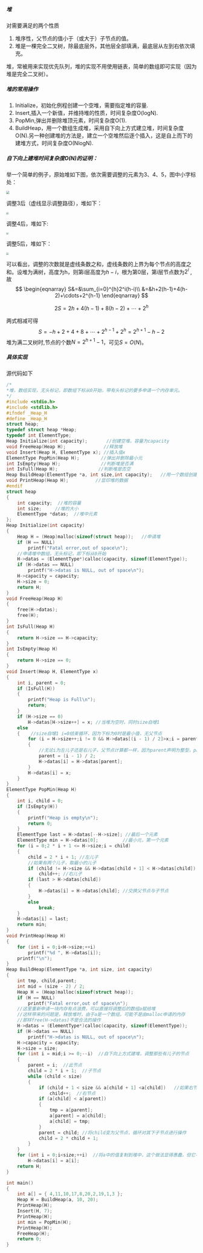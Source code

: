 ##### 堆

对需要满足的两个性质

1. 堆序性，父节点的值小于（或大于）子节点的值。
2. 堆是一棵完全二叉树，除最底层外，其他层全部填满，最底层从左到右依次填充。

堆，常被用来实现优先队列，堆的实现不用使用链表，简单的数组即可实现（因为堆是完全二叉树）。

##### 堆的常用操作

1. Initialize，初始化例程创建一个空堆，需要指定堆的容量.
2. Insert,插入一个新值，并维持堆的性质，时间复杂度O(logN).
3. PopMin,弹出并删除堆顶元素，时间复杂度O(1).
4. BuildHeap，用一个数组生成堆，采用自下向上方式建立堆，时间复杂度O(N).另一种创建堆的方法是，建立一个空堆然后逐个插入，这是自上而下的建堆方式，时间复杂度O(NlogN).
##### 自下向上建堆时间复杂度O(N)的证明：

举一个简单的例子，原始堆如下图，依次需要调整的元素为3、4、5，图中小字标处：

<img src=".\pic\0.png" style="zoom:50%;" />

调整3后（虚线显示调整路径），堆如下：

<img src=".\pic\1.png" style="zoom:35%;" />

调整4后，堆如下:

<img src=".\pic\2.png" style="zoom:35%;" />

调整5后，堆如下：

<img src=".\pic\3.png" style="zoom:35%;" />

可以看出，调整的次数就是虚线条数之和，虚线条数的上界为每个节点的高度之和。设堆为满树，高度为h，则第i层高度为$h-i$，根为第0层，第i层节点数为$2^i$ ,故  
$$
   \begin{eqnarray}
S&=&\sum_{i=0}^{h}2^i(h-i)\\
   &=&h+2(h-1)+4(h-2)+\cdots+2^{h-1}
   \end{eqnarray}
$$

$$
2S=2h+4(h-1)+8(h-2)+\cdots+2^h
$$

两式相减可得
$$
S=-h+2+4+8+\cdots+2^{h-1}+2^h=2^{h+1}-h-2
$$
堆为满二叉树时,节点的个数$N=2^{h+1}-1$，可见$S=O(N)$。

##### 具体实现

源代码如下

```c
/*
*堆，数组实现，无头标记，即数组下标从0开始，带有头标记的要多申请一个内存单元。
*/
#include <stdio.h>
#include <stdlib.h>
#ifndef _Heap_H
#define _Heap_H
struct heap;
typedef struct heap *Heap;
typedef int ElementType;
Heap Initialize(int capacity);       //创建空堆，容量为capacity
void FreeHeap(Heap H);              //释放堆
void Insert(Heap H, ElementType x); //插入值x
ElementType PopMin(Heap H);        //弹出并删除最小元
int IsEmpty(Heap H);               //判断堆是否满
int IsFull(Heap H);               //判断堆是否空
Heap BuildHeap(ElementType *a, int size,int capacity);   //用一个数组创建堆，数组大小size,堆容量capacity，采用自下向上方式建堆
void PrintHeap(Heap H);          //显印堆的数据
#endif
struct heap
{
	int capacity;  //堆的容量
	int size;     //堆的大小
	ElementType *datas;  //堆中元素
};
Heap Initialize(int capacity)  
{
	Heap H = (Heap)malloc(sizeof(struct heap));   //申请堆
	if (H == NULL)
		printf("Fatal error,out of space\n");
    //申请堆中数组，无头标记，即下标从0开始
	H->datas = (ElementType*)calloc(capacity, sizeof(ElementType)); 
	if (H->datas == NULL)
		printf("H->datas is NULL, out of space\n");
	H->capacity = capacity;
	H->size = 0;
	return H;
}
void FreeHeap(Heap H)  
{
	free(H->datas);
	free(H);
}
int IsFull(Heap H)   
{
	return H->size == H->capacity;
}
int IsEmpty(Heap H)
{
	return H->size == 0;
}
void Insert(Heap H, ElementType x)
{
	int i, parent = 0;
	if (IsFull(H))
	{
		printf("Heap is Full\n");
		return;
	}
	if (H->size == 0)
		H->datas[H->size++] = x; //当堆为空时，同时size自增1
	else
	{    //size自增1 i=0结束循环，因为下标为0时是最小值，无父节点
		for (i = H->size++;i != 0 && H->datas[(i - 1) / 2]>x;i = parent)  
		{
            //无论i为左儿子还是右儿子，父节点计算都一样，因为parent声明为整型，parent只保留整数位
			parent = (i - 1) / 2;  
			H->datas[i] = H->datas[parent];
		}
		H->datas[i] = x;
	}
}
ElementType PopMin(Heap H)
{
	int i, child = 0;
	if (IsEmpty(H))
	{
		printf("Heap is empty\n");
		return 0;
	}
	ElementType last = H->datas[--H->size]; //最后一个元素
	ElementType min = H->datas[0];         //最小元，第一个元素
	for (i = 0;2 * i + 1 <= H->size;i = child)
	{
		child = 2 * i + 1; //左儿子
        //如果有两个儿子，取最小的儿子
		if (child != H->size && H->datas[child + 1] < H->datas[child]) 
			child++; //右儿子
		if (last > H->datas[child])
		{
			H->datas[i] = H->datas[child]; //交换父节点与子节点
		}
		else
			break;
	}
	H->datas[i] = last;
	return min;
}
void PrintHeap(Heap H)
{
	for (int i = 0;i<H->size;++i)
		printf("%d ", H->datas[i]);
	printf("\n");
}
Heap BuildHeap(ElementType *a, int size, int capacity)
{
	int tmp, child,parent;
	int mid = (size - 2) / 2;
	Heap H = (Heap)malloc(sizeof(struct heap));
	if (H == NULL)
		printf("Fatal error,out of space\n");
    //这里重新申请一块内存有点浪费，可以直接将调整后的数组a赋给堆
    //这样带来的问题是，释放堆时，由于a是一个数组，可能不是由malloc申请的内存
    //那样free(H->datas)不是合法的操作
	H->datas = (ElementType*)calloc(capacity, sizeof(ElementType)); 
	if (H->datas == NULL)                                           
		printf("H->datas is NULL, out of space\n");                 
	H->capacity = capacity;
	H->size = size;
	for (int i = mid;i >= 0;--i)  //自下向上方式建堆，调整那些有儿子的节点
	{
        parent = i;  //此节点
		child = 2 * i + 1;  //子节点
		while (child < size)
		{
			if (child + 1 < size && a[child + 1] <a[child])   //如果右节点较小
				child++;  //右节点
			if (a[child] < a[parent])
			{
				tmp = a[parent];
				a[parent] = a[child];
				a[child] = tmp;
			}
            parent = child; //将child变为父节点，循环对其下子节点进行操作
			child = 2 * child + 1;
		}
	}
	for (int i = 0;i<size;++i)  //将a中的值复制到堆中，这个做法显得愚蠢，但它不影响堆的释放
		H->datas[i] = a[i];
	return H;
}

int main()
{
	int a[] = { 4,11,10,17,8,20,2,19,1,3 };
	Heap H = BuildHeap(a, 10, 20);
	PrintHeap(H);
	Insert(H, 7);
	PrintHeap(H);
	int min = PopMin(H);
	PrintHeap(H);
	FreeHeap(H);
	return 0;
}
```

